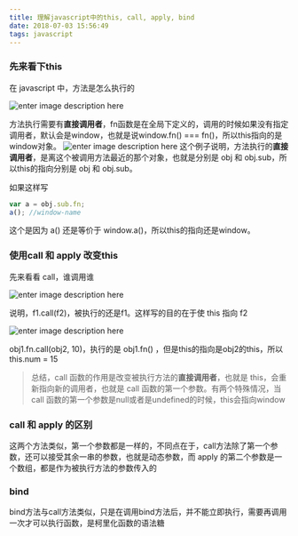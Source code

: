 ```yaml
---
title: 理解javascript中的this, call, apply, bind
date: 2018-07-03 15:56:49
tags: javascript
---
```


### 先来看下this

<!-- more -->

在 javascript 中，方法是怎么执行的

![enter image description here](http://payll5f18.bkt.clouddn.com/%E5%B1%8F%E5%B9%95%E5%BF%AB%E7%85%A7%202018-07-03%20%E4%B8%8B%E5%8D%884.03.35.png)

方法执行需要有**直接调用者**，fn函数是在全局下定义的，调用的时候如果没有指定调用者，默认会是window，也就是说window.fn() === fn()，所以this指向的是window对象。
![enter image description here](http://payll5f18.bkt.clouddn.com/%E5%B1%8F%E5%B9%95%E5%BF%AB%E7%85%A7%202018-07-03%20%E4%B8%8B%E5%8D%884.10.33.png)
这个例子说明，方法执行的**直接调用者**，是离这个被调用方法最近的那个对象，也就是分别是 obj 和 obj.sub，所以this的指向分别是 obj 和 obj.sub。


如果这样写
```javascript
var a = obj.sub.fn;
a(); //window-name
```
这个是因为 a() 还是等价于 window.a()，所以this的指向还是window。


### 使用call 和 apply 改变this
先来看看 call，谁调用谁

![enter image description here](http://payll5f18.bkt.clouddn.com/%E5%B1%8F%E5%B9%95%E5%BF%AB%E7%85%A7%202018-07-03%20%E4%B8%8B%E5%8D%884.28.29.png)

说明，f1.call(f2)，被执行的还是f1。这样写的目的在于使 this 指向 f2

![enter image description here](http://payll5f18.bkt.clouddn.com/%E5%B1%8F%E5%B9%95%E5%BF%AB%E7%85%A7%202018-07-03%20%E4%B8%8B%E5%8D%884.36.31.png)

obj1.fn.call(obj2, 10)，执行的是 obj1.fn() ，但是this的指向是obj2的this，所以 this.num = 15

> 总结，call 函数的作用是改变被执行方法的**直接调用者**，也就是 this，会重新指向新的调用者，也就是 call 函数的第一个参数。有两个特殊情况，当call 函数的第一个参数是null或者是undefined的时候，this会指向window

### call 和 apply 的区别

这两个方法类似，第一个参数都是一样的，不同点在于，call方法除了第一个参数，还可以接受其余一串的参数，也就是动态参数，而 apply 的第二个参数是一个数组，都是作为被执行方法的参数传入的


### bind

bind方法与call方法类似，只是在调用bind方法后，并不能立即执行，需要再调用一次才可以执行函数，是柯里化函数的语法糖